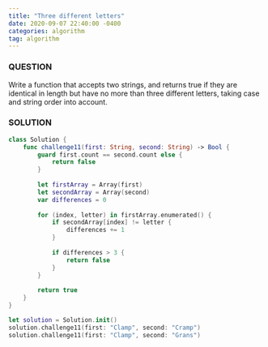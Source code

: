 ```yaml
---
title: "Three different letters"
date: 2020-09-07 22:40:00 -0400
categories: algorithm
tag: algorithm
---
```


### QUESTION
Write a function that accepts two strings, and returns true if they are identical in length but have no more than three different letters, taking case and string order into account.
### SOLUTION
~~~ swift
class Solution {
    func challenge11(first: String, second: String) -> Bool {
        guard first.count == second.count else {
            return false
        }
        
        let firstArray = Array(first)
        let secondArray = Array(second)
        var differences = 0
        
        for (index, letter) in firstArray.enumerated() {
            if secondArray[index] != letter {
                differences += 1
            }
            
            if differences > 3 {
                return false
            }
        }
        
        return true
    }
}

let solution = Solution.init()
solution.challenge11(first: "Clamp", second: "Cramp")
solution.challenge11(first: "Clamp", second: "Grans")

~~~
